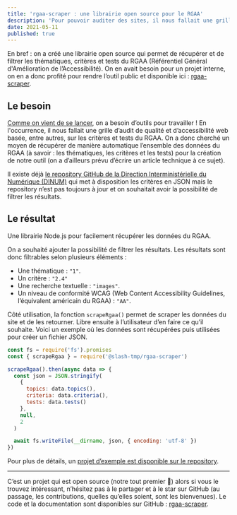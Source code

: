 ```yaml
---
title: 'rgaa-scraper : une librairie open source pour le RGAA'
description: 'Pour pouvoir auditer des sites, il nous fallait une grille basée sur le RGAA. On en a profité pour créer un outil permettant de récupérer automatiquement la liste des thématiques, critères et tests.'
date: 2021-05-11
published: true
---
```


En bref : on a créé une librairie open source qui permet de récupérer et de filtrer les thématiques, critères et tests du RGAA (Référentiel Général d'Amélioration de l’Accessibilité). On en avait besoin pour un projet interne, on en a donc profité pour rendre l’outil public et disponible ici : [rgaa-scraper](https://github.com/slash-tmp/rgaa-scraper).

## Le besoin

[Comme on vient de se lancer](/blog/bonjour-monde), on a besoin d’outils pour travailler ! En l'occurrence, il nous fallait une grille d’audit de qualité et d’accessibilité web basée, entre autres, sur les critères et tests du RGAA. On a donc cherché un moyen de récupérer de manière automatique l’ensemble des données du RGAA (à savoir : les thématiques, les critères et les tests) pour la création de notre outil (on a d’ailleurs prévu d’écrire un article technique à ce sujet).

Il existe déjà [le repository GitHub de la Direction Interministérielle du Numérique (DINUM)](https://github.com/DISIC/RGAA) qui met à disposition les critères en JSON mais le repository n’est pas toujours à jour et on souhaitait avoir la possibilité de filtrer les résultats.

## Le résultat

Une librairie Node.js pour facilement récupérer les données du RGAA.

On a souhaité ajouter la possibilité de filtrer les résultats. Les résultats sont donc filtrables selon plusieurs éléments :

- Une thématique : `"1"`.
- Un critère : `"2.4"`
- Une recherche textuelle : `"images"`.
- Un niveau de conformité WCAG (Web Content Accessibility Guidelines, l’équivalent américain du RGAA) : `"AA"`.

Côté utilisation, la fonction `scrapeRgaa()` permet de scraper les données du site et de les retourner. Libre ensuite à l’utilisateur d’en faire ce qu’il souhaite. Voici un exemple où les données sont récupérées puis utilisées pour créer un fichier JSON.

```javascript
const fs = require('fs').promises
const { scrapeRgaa } = require('@slash-tmp/rgaa-scraper')

scrapeRgaa().then(async data => {
  const json = JSON.stringify(
    {
      topics: data.topics(),
      criteria: data.criteria(),
      tests: data.tests()
    },
    null,
    2
  )

  await fs.writeFile(__dirname, json, { encoding: 'utf-8' })
})
```

Pour plus de détails, un [projet d’exemple est disponible sur le repository](https://github.com/slash-tmp/rgaa-scraper/tree/main/examples).

---

C’est un projet qui est open source (notre tout premier 🎉) alors si vous le trouvez intéressant, n’hésitez pas à le partager et à le star sur GitHub (au passage, les contributions, quelles qu’elles soient, sont les bienvenues). Le code et la documentation sont disponibles sur GitHub : [rgaa-scraper](https://github.com/slash-tmp/rgaa-scraper).
